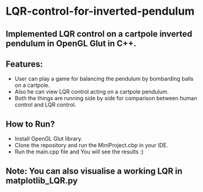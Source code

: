 # LQR-control-for-inverted-pendulum
## Implemented LQR control on a cartpole inverted pendulum in OpenGL Glut in C++.
## Features:
- User can  play a game for balancing the pendulum by bombarding balls on a cartpole.
- Also he can view LQR control acting on a cartpole pendulum.
- Both the things are running side by side for comparison between human control and LQR control.

## How to Run?
- Install OpenGL Glut library.
- Clone the repository and run the MiniProject.cbp in your IDE.
- Run the main.cpp file and You will see the results :)

## Note: You can also visualise a working LQR in matplotlib_LQR.py
